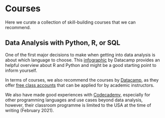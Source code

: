 # Courses

Here we curate a collection of skill-building courses that we can recommend.

## Data Analysis with Python, R, or SQL

One of the first major decisions to make when getting into data analysis is about which language to choose. This [infographic](https://www.datacamp.com/community/tutorials/r-or-python-for-data-analysis) by Datacamp provides an helpful overview about R and Python and might be a good starting point to inform yourself. 

In terms of courses, we also recommend the courses by [Datacamp](https://www.datacamp.com/), as they offer [free class accounts](https://www.datacamp.com/groups/education) that can be applied for by academic instructors.

We also have made good experiences with [Codecademy](https://codecademy.com/), especially for other programming languages and use cases beyond data analysis, however, their classroom programme is limited to the USA at the time of writing (February 2021).